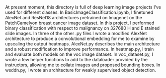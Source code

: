 At present moment, this directory is full of deep learning image projects I've used for different classes. In BasicImageClassification.ipynb, I finetuned AlexNet and ResNet18 architectures pretrained on Imagenet on the PatchCamelyon breast cancer image dataset. In this project, I performed binary classification with respect to malignancy on 327680 H and E stained slide images. In three of the other .py files I wrote a modified AlexNet architecture to produce a convolutional embedding for me to examine by upscaling the output heatmaps. AlexNet.py describes the main architecture and a robust modification to improve performance. In heatmap.py, I train and evaluate both models on the voc image dataset. In voc_dataset.py, I wrote a few helper functions to add to the dataloader provided by the instructors, allowing me to collate images and proposed bounding boxes. In wsddn.py, I wrote an architecture for weakly supervised object detection. 
